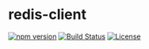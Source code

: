 # redis-client

[![npm version](https://badge.fury.io/js/%40kei-g%2Fredis-client.svg)](https://badge.fury.io/js/%40kei-g%2Fredis-client)
[![Build Status](https://travis-ci.com/kei-g/redis-client.svg?branch=main)](https://travis-ci.com/github/kei-g/redis-client)
[![License](https://img.shields.io/badge/License-BSD%203--Clause-orange.svg)](https://opensource.org/licenses/BSD-3-Clause)
